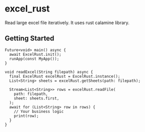 # excel_rust

Read large excel file iteratively. It uses rust calamine library.

## Getting Started
```
Future<void> main() async {
  await ExcelRust.init();
  runApp(const MyApp());
}

void readExcel(String filepath) async {
  final ExcelRust excelRust = ExcelRust.instance();
  List<String> sheets = excelRust.getSheets(path: filepath);

  Stream<List<String>> rows = excelRust.readFile(
    path: filepath,
    sheet: sheets.first,
  );
  await for (List<String> row in rows) {
    // Your business logic
    print(row);
  }
}

```